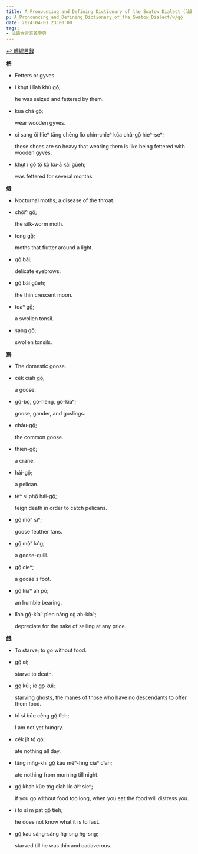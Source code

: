 ```yaml
---
title: A Pronouncing and Defining Dictionary of the Swatow Dialect (汕頭方言音義字典) / gô̤
p: A_Pronouncing_and_Defining_Dictionary_of_the_Swatow_Dialect/w/gô̤
date: 2024-04-01 23:00:00
tags: 
- 汕頭方言音義字典
---
```


[↩️ 轉總目錄](/A_Pronouncing_and_Defining_Dictionary_of_the_Swatow_Dialect)


**梏**
- Fetters or gyves.

- i khṳt i lîah khù gô̤;

  he was seized and fettered by them.

- kùa châ gô̤;

  wear wooden gyves.

- cí sang ôi hìeⁿ tăng chēng lío chin-chĭeⁿ kùa châ-gô̤ hìeⁿ-seⁿ;

  these shoes are so heavy that wearing them is like being fettered with wooden gyves.

- khṳt i gô̤ tŏ̤ kò̤ ku-ā kâi gûeh;

  was fettered for several months.

**蛾**
- Nocturnal moths; a disease of the throat.

- chôiⁿ gô̤;

  the silk-worm moth.

- teng gô̤;

  moths that flutter around a light.

- gô̤ bâi;

  delicate eyebrows.

- gô̤ bâi gûeh;

  the thin crescent moon.

- toaⁿ gô̤;

  a swollen tonsil.

- sang gô̤;

  swollen tonsils.

**鵝**
- The domestic goose.

- cêk ciah gô̤;

  a goose.

- gô̤-bó̤, gô̤-hêng, gô̤-kíaⁿ;

  goose, gander, and goslings.

- cháu-gô̤;

  the common goose.

- thien-gô̤;

  a crane.

- hái-gô̤;

  a pelican.

- tèⁿ sí phŏ̤ hái-gô̤;

  feign death in order to catch pelicans.

- gô̤ mô̤ⁿ sìⁿ;

  goose feather fans.

- gô̤ mô̤ⁿ kńg;

  a goose-quill.

- gô̤ cíeⁿ;

  a goose's foot.

- gô̤ kîaⁿ ah pō;

  an humble bearing.

- lîah gô̤-kíaⁿ pìen nâng cò̤ ah-kíaⁿ;

  depreciate for the sake of selling at any price.

**餓**
- To starve; to go without food.

- gō̤ sí;

  starve to death.

- gō̤ kúi; io gō̤ kúi;

  starving ghosts, the manes of those who have no descendants to offer them food.

- tó sĭ būe cêng gō̤ tîeh;

  I am not yet hungry.

- cêk jît tó̤ gō̤;

  ate nothing all day.

- tâng mn̂g-khí gō̤ kàu mêⁿ-hng cìaⁿ cîah;

  ate nothing from  morning till night.

- gō̤ khah kùe tǹg cîah lío àiⁿ sieⁿ;

  if you go without food too long, when you eat the food will distress you.

- i to sĭ m̄ pat gō̤ tîeh;

  he does not know what it is to fast.

- gō̤ kàu sáng-sáng n̂g-sng n̂g-sng;

  starved till he was thin and cadaverous.